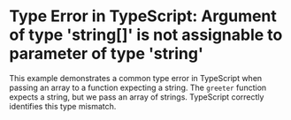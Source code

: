# Type Error in TypeScript: Argument of type 'string[]' is not assignable to parameter of type 'string'
This example demonstrates a common type error in TypeScript when passing an array to a function expecting a string. The `greeter` function expects a string, but we pass an array of strings. TypeScript correctly identifies this type mismatch.